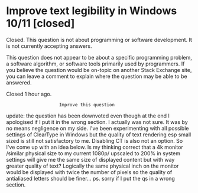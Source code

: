 
# Improve text legibility in Windows 10/11 [closed]







Closed. This question is not about programming or software development. It is not currently accepting answers.
                        
                    










 This question does not appear to be about a specific programming problem, a software algorithm, or software tools primarily used by programmers. If you believe the question would be on-topic on another Stack Exchange site, you can leave a comment to explain where the question may be able to be answered.


Closed 1 hour ago.







                        Improve this question
                    



update: the question has been downvoted even though at the end I apologised if I put it in the wrong section. I actually was not sure. It was by no means negligence on my side.
I've been experimenting with all possible settings of ClearType in Windows but the quality of text rendering esp small sized is still not satisfactory to me. Disabling CT is also not an option. So I've come up with an idea below.
Is my thinking correct that a 4k monitor /similar physical size to my current 1080p/ upscaled to 200% in system settings will give me the same size of displayed content but with way greater quality of text?
Logically the same physical inch on the monitor would be displayed with twice the number of pixels so the quality of antialiased letters should be finer...
ps. sorry if I put the qs in a wrong section.

        